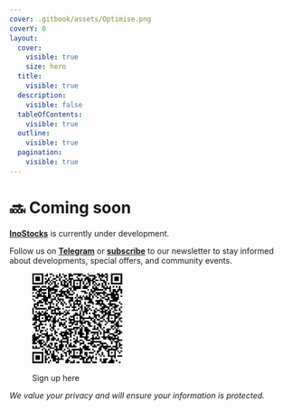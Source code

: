 ```yaml
---
cover: .gitbook/assets/Optimise.png
coverY: 0
layout:
  cover:
    visible: true
    size: hero
  title:
    visible: true
  description:
    visible: false
  tableOfContents:
    visible: true
  outline:
    visible: true
  pagination:
    visible: true
---
```


# 🔜 Coming soon

[**InoStocks**](https://inostocks.org/) is currently under development.

Follow us on [**Telegram**](https://t.me/inostocks\_org/) or [**subscribe**](https://aecb16de.sibforms.com/serve/MUIFAMnoZaQmvcMZQCrbvZvyug-S8Ld2DX\_vS9UhoTJsWKXUKnNQ0tPgQ9pB2xTSJAjefpYW24NbtZTyDvq4cTA1AS4UEnJa8HGJiF\_sqMxN5aBB7nrasVyT0vatDao7NRFCV-KNHARz3KTIdAv1JtWFk60WjSSjH7kbf-ovetkThaqYn\_qMHAvSkN5KlEaJEs3t\_aMo\_RmIEDfZ) to our newsletter to stay informed about developments, special offers, and community events.

<div align="left">

<figure><img src=".gitbook/assets/InoStocks _ Opt-in form QR code.png" alt="" width="160"><figcaption><p>Sign up here</p></figcaption></figure>

</div>

_We value your privacy and will ensure your information is protected._
